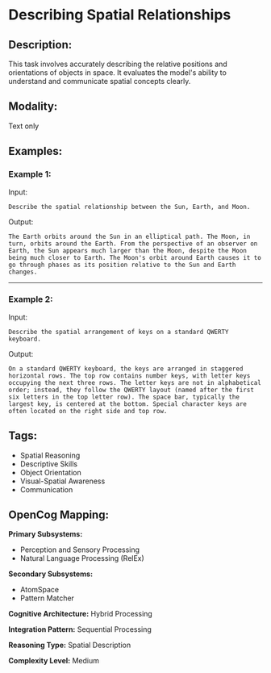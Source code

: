 # Describing Spatial Relationships

## Description:
This task involves accurately describing the relative positions and orientations of objects in space. It evaluates the model's ability to understand and communicate spatial concepts clearly.

## Modality:
Text only

## Examples:

### Example 1:

Input:

```
Describe the spatial relationship between the Sun, Earth, and Moon.
```

Output:

```
The Earth orbits around the Sun in an elliptical path. The Moon, in turn, orbits around the Earth. From the perspective of an observer on Earth, the Sun appears much larger than the Moon, despite the Moon being much closer to Earth. The Moon's orbit around Earth causes it to go through phases as its position relative to the Sun and Earth changes.
```

---

### Example 2:

Input:

```
Describe the spatial arrangement of keys on a standard QWERTY keyboard.
```

Output:

```
On a standard QWERTY keyboard, the keys are arranged in staggered horizontal rows. The top row contains number keys, with letter keys occupying the next three rows. The letter keys are not in alphabetical order; instead, they follow the QWERTY layout (named after the first six letters in the top letter row). The space bar, typically the largest key, is centered at the bottom. Special character keys are often located on the right side and top row.
```

## Tags:
- Spatial Reasoning
- Descriptive Skills
- Object Orientation
- Visual-Spatial Awareness
- Communication

## OpenCog Mapping:

**Primary Subsystems:**
- Perception and Sensory Processing
- Natural Language Processing (RelEx)

**Secondary Subsystems:**
- AtomSpace
- Pattern Matcher

**Cognitive Architecture:** Hybrid Processing

**Integration Pattern:** Sequential Processing

**Reasoning Type:** Spatial Description

**Complexity Level:** Medium